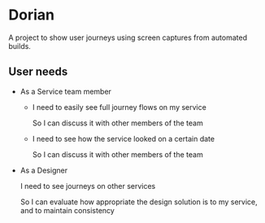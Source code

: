 # Dorian

A project to show user journeys using screen captures from automated builds.

## User needs

- As a Service team member

  - I need to easily see full journey flows on my service

    So I can discuss it with other members of the team

  - I need to see how the service looked on a certain date

    So I can discuss it with other members of the team

- As a Designer

  I need to	see journeys on other services

  So I can evaluate how appropriate the design solution is to my service, and to maintain consistency
